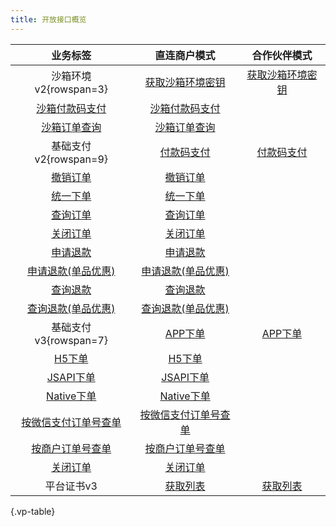 ```yaml
---
title: 开放接口概览
---
```


| 业务标签 | 直连商户模式 | 合作伙伴模式
| :----: | :------: | :--------:
| 沙箱环境v2{rowspan=3} | [获取沙箱环境密钥](/openapi/v2/xdc/apiv2getsignkey/sign/getsignkey) | [获取沙箱环境密钥](/openapi/v2/xdc/apiv2getsignkey/sign/getsignkey)
| [沙箱付款码支付](/openapi/v2/xdc/apiv2sandbox/pay/micropay) | [沙箱付款码支付](/openapi/v2/xdc/apiv2sandbox/pay/micropay)
| [沙箱订单查询](/openapi/v2/xdc/apiv2sandbox/pay/orderquery) | [沙箱订单查询](/openapi/v2/xdc/apiv2sandbox/pay/orderquery)
| 基础支付v2{rowspan=9} | [付款码支付](/openapi/v2/pay/micropay) | [付款码支付](/openapi/v2/pay/micropay)
| [撤销订单](/openapi/v2/secapi/pay/reverse) | [撤销订单](/openapi/v2/secapi/pay/reverse)
| [统一下单](/openapi/v2/pay/unifiedorder) | [统一下单](/openapi/v2/pay/unifiedorder)
| [查询订单](/openapi/v2/pay/orderquery) | [查询订单](/openapi/v2/pay/orderquery)
| [关闭订单](/openapi/v2/pay/closeorder) | [关闭订单](/openapi/v2/pay/closeorder)
| [申请退款](/openapi/v2/secapi/pay/refund) | [申请退款](/openapi/v2/secapi/pay/refund)
| [申请退款(单品优惠)](/openapi/v2/secapi/pay/refundv2) | [申请退款(单品优惠)](/openapi/v2/secapi/pay/refundv2)
| [查询退款](/openapi/v2/pay/refundquery) | [查询退款](/openapi/v2/pay/refundquery)
| [查询退款(单品优惠)](/openapi/v2/pay/refundqueryv2) | [查询退款(单品优惠)](/openapi/v2/pay/refundqueryv2)
| 基础支付v3{rowspan=7} | [APP下单](/openapi/v3/pay/transactions/app) | [APP下单](/openapi/v3/pay/partner/transactions/app)
| [H5下单](/openapi/v3/pay/transactions/h5) | [H5下单](/openapi/v3/pay/partner/transactions/h5)
| [JSAPI下单](/openapi/v3/pay/transactions/jsapi) | [JSAPI下单](/openapi/v3/pay/partner/transactions/jsapi)
| [Native下单](/openapi/v3/pay/transactions/native) | [Native下单](/openapi/v3/pay/partner/transactions/native)
| [按微信支付订单号查单](/openapi/v3/pay/transactions/id/{transaction_id}) | [按微信支付订单号查单](/openapi/v3/pay/partner/transactions/id/{transaction_id})
| [按商户订单号查单](/openapi/v3/pay/transactions/out-trade-no/{out_trade_no}) | [按商户订单号查单](/openapi/v3/pay/partner/transactions/out-trade-no/{out_trade_no})
| [关闭订单](/openapi/v3/pay/transactions/out-trade-no/{out_trade_no}/close) | [关闭订单](/openapi/v3/pay/partner/transactions/out-trade-no/{out_trade_no}/close)
| 平台证书v3 | [获取列表](/openapi/v3/certificates) | [获取列表](/openapi/v3/certificates)

{.vp-table}

<style>
  .vp-table tbody td:empty {display:none}
</style>
